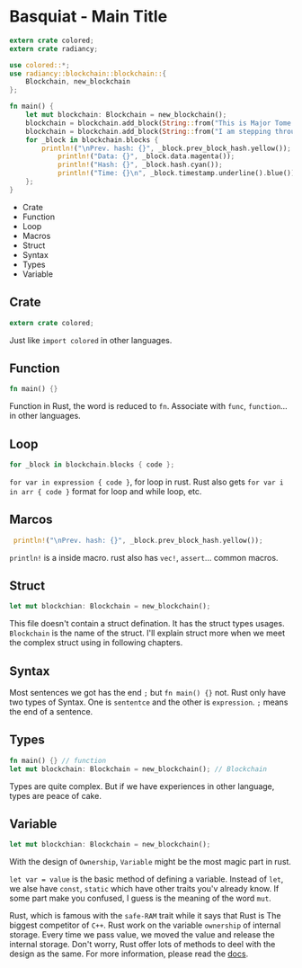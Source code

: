 # Basquiat - Main Title

```rust
extern crate colored; 
extern crate radiancy; 

use colored::*; 
use radiancy::blockchain::blockchain::{
    Blockchain, new_blockchain
};

fn main() {
    let mut blockchain: Blockchain = new_blockchain();        
    blockchain = blockchain.add_block(String::from("This is Major Tome to Ground Control."));
    blockchain = blockchain.add_block(String::from("I am stepping through the door."));
    for _block in blockchain.blocks {
        println!("\nPrev. hash: {}", _block.prev_block_hash.yellow());
		    println!("Data: {}", _block.data.magenta());
		    println!("Hash: {}", _block.hash.cyan());
		    println!("Time: {}\n", _block.timestamp.underline().blue());
    };
}
```

+ Crate
+ Function
+ Loop
+ Macros
+ Struct
+ Syntax
+ Types
+ Variable

## Crate

```rust
extern crate colored;
```
Just like `import colored` in other languages.

## Function
```rust
fn main() {}
```
Function in Rust, the word is reduced to `fn`. Associate with `func`, `function`... in other languages.

## Loop

```rust
for _block in blockchain.blocks { code };
```

`for var in expression { code }`, for loop in rust. Rust also gets `for var i in arr { code }` format for loop and while loop, etc.

## Marcos

```rust
 println!("\nPrev. hash: {}", _block.prev_block_hash.yellow());
```
`println!` is a inside macro. rust also has `vec!`, `assert`... common macros.

## Struct

```rust
let mut blockchian: Blockchain = new_blockchain();
```
This file doesn't contain a struct defination. It has the struct types usages. `Blockchain` is the name of the struct. I'll explain struct more when we meet the complex struct using in following chapters.

## Syntax

Most sentences we got has the end `;` but `fn main() {}` not. Rust only have two types of Syntax.
One is `sententce` and the other is `expression`. `;` means the end of a sentence.

## Types

```rust
fn main() {} // function
let mut blockchain: Blockchain = new_blockchain(); // Blockchain
```
Types are quite complex. But if we have experiences in other language, types are peace of cake.

## Variable

```rust
let mut blockchian: Blockchain = new_blockchain();
```

With the design of `Ownership`, `Variable` might be the most magic part in rust. 

`let var = value` is the basic method of defining a variable. Instead of `let`, we alse have `const`, `static` which have other traits you'v already know. If some part make you confused, I guess is the meaning of the word `mut`.

Rust, which is famous with the `safe-RAM` trait while it says that Rust is The biggest competitor of `C++`. Rust work on the variable `ownership` of internal storage. Every time we pass value, we moved the value and release the internal storage. Don't worry, Rust offer lots of methods to deel with the design as the same. For more information, please read the [docs](https://doc.rust-lang.org).
